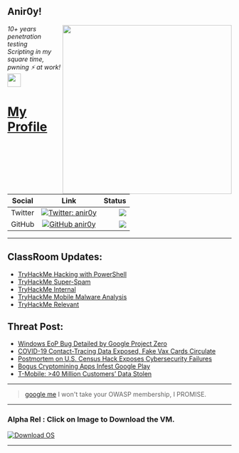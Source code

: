 <h2>Anir0y!</h2>
<img align='right' src="https://github-readme-stats.vercel.app/api?username=anir0y&show_icons=true&theme=dark" width="380">
<p><em>10+ years penetration testing<br>
  Scripting in my square time, pwning ⚡ at work!<img src="https://media.giphy.com/media/WUlplcMpOCEmTGBtBW/giphy.gif" width="30"> 
</em></p>



# [My Profile](https://anir0y.in/refer=githubreadme)

| Social   |      Link      | Status|
|----------|:-------------:|--:|
| Twitter |  [![Twitter: anir0y](https://img.shields.io/twitter/follow/anir0y?label=Follow%20me&style=plastic)](https://twitter.com/anir0y)| ![](https://img.shields.io/badge/Status-Online-blue)|
| GitHub |    [![GitHub anir0y](https://img.shields.io/github/followers/anir0y?label=Fork%20me&style=plastic)](https://github.com/anir0y)   | ![](https://img.shields.io/badge/Status-Online-blue)|


---

## ClassRoom Updates:

<!-- CLASS:START -->
- [TryHackMe Hacking with PowerShell](https://classroom.anir0y.in/post/tryhackme-powershell/)
- [TryHackMe Super-Spam](https://classroom.anir0y.in/post/tryhackme-superspamr/)
- [TryHackMe Internal](https://classroom.anir0y.in/post/tryhackme-internal/)
- [TryHackMe Mobile Malware Analysis](https://classroom.anir0y.in/post/tryhackme-mma/)
- [TryHackMe Relevant](https://classroom.anir0y.in/post/tryhackme-relevant/)
<!-- CLASS:END -->

## Threat Post:

<!-- THREAT:START -->
- [Windows EoP Bug Detailed by Google Project Zero](https://threatpost.com/windows-eop-bug-detailed-by-google-project-zero/168823/)
- [COVID-19 Contact-Tracing Data Exposed, Fake Vax Cards Circulate](https://threatpost.com/covid-contact-tracing-exposed-fake-vax-cards/168821/)
- [Postmortem on U.S. Census Hack Exposes Cybersecurity Failures](https://threatpost.com/postmortem-on-u-s-census-hack-exposes-cybersecurity-failures/168814/)
- [Bogus Cryptomining Apps Infest Google Play](https://threatpost.com/bogus-cryptomining-apps-google-play/168785/)
- [T-Mobile: >40 Million Customers’ Data Stolen](https://threatpost.com/t-mobile-40-million-customers-data-stolen/168778/)
<!-- THREAT:END -->
---


> [google me](https://google.com/search?q=@anir0y) I won't take your OWASP membership, I PROMISE. 

---
### Alpha Rel : Click on Image to Download the VM.
[![Download OS](https://i.imgur.com/4RUjCIA.png)](https://sourceforge.net/projects/classroom-os/files/latest/download)

---

